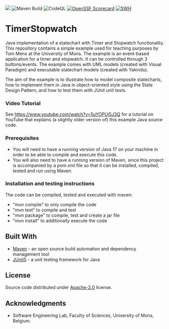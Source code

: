 [![](https://img.shields.io/github/v/release/ecos-umons/TimerStopwatch?label=Latest%20Release)](https://github.com/ecos-umons/TimerStopwatch/releases/latest)
![Maven Build](https://github.com/ecos-umons/TimerStopwatch/actions/workflows/maven.yml/badge.svg)
![CodeQL](https://github.com/ecos-umons/TimerStopwatch/actions/workflows/codeql.yml/badge.svg)
[![OpenSSF Scorecard](https://api.securityscorecards.dev/projects/github.com/ecos-umons/TimerStopwatch/badge)](https://securityscorecards.dev/viewer/?uri=github.com/ecos-umons/TimerStopwatch)
[![SWH](https://archive.softwareheritage.org/badge/origin/https://github.com/ecos-umons/TimerStopwatch/)](https://archive.softwareheritage.org/browse/origin/?origin_url=https://github.com/ecos-umons/TimerStopwatch)

# TimerStopwatch
Java implementation of a statechart with Timer and Stopwatch functionality.
This repository contains a simple example used for teaching purposes by Tom Mens at the University of Mons.
The example is an event-based application for a timer and stopwatch. It can be controlled through 3 buttons/events.
The example comes with UML models (created with Visual Paradigm) and executable statechart models (created with Yakindu).

The aim of the example is to illustrate how to model composite statecharts, 
how to implement them in Java in object-oriented style using the State Design Pattern,
and how to test them with JUnit unit tests.


### Video Tutorial
See https://www.youtube.com/watch?v=5uYOPUj5J3Q
for a tutorial on YouTube that explains (a slightly older version of) this example Java source code.

### Prerequisites

*  You will need to have a running version of Java 17 on your machine in order to be able to compile and execute this code.
*  You will also need to have a running version of Maven, since this project is accompanied by a pom.xml file so that it can be installed, compiled, tested and run using Maven.

### Installation and testing instructions

The code can be compiled, tested and executed with maven:

- "mvn compile" to only compile the code
- "mvn test" to compile and test
- "mvn package" to compile, test and create a jar file
- "mvn install" to additionally execute the code

## Built With

*  [Maven](https://maven.apache.org/) - an open source build automation and dependency management tool
*  [JUnit5](https://junit.org/junit5/) - a unit testing framework for Java

## License

Source code distributed under [Apache-2.0](https://www.apache.org/licenses/LICENSE-2.0) license.

## Acknowledgments

* Software Engineering Lab, Faculty of Sciences, University of Mons, Belgium.
